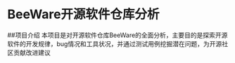 # BeeWare开源软件仓库分析
##项目介绍
本项目是对开源软件仓库BeeWare的全面分析，主要目的是探索开源软件的开发规律，bug情况和工具状况，并通过测试用例挖掘潜在问题，为开源社区贡献改进建议
